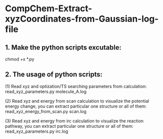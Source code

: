 # CompChem-Extract-xyzCoordinates-from-Gaussian-log-file
## 1. Make the python scripts excutable:  
chmod +x *.py 

## 2. The usage of python scripts:  
(1) Read xyz and optization/TS searching parameters from calculation:   
read_xyz_parameters.py molecule_A.log  

(2) Read xyz and energy from scan calculation to visualize the potential energy change, you can extract particular one structure or all of them:   
read_xyz_energy_from_scan.py scan.log  

(3) Read xyz and energy from irc calculation to visualize the reaction pathway, you can extract particular one structure or all of them:     
read_xyz_parameters.py irc.log    


